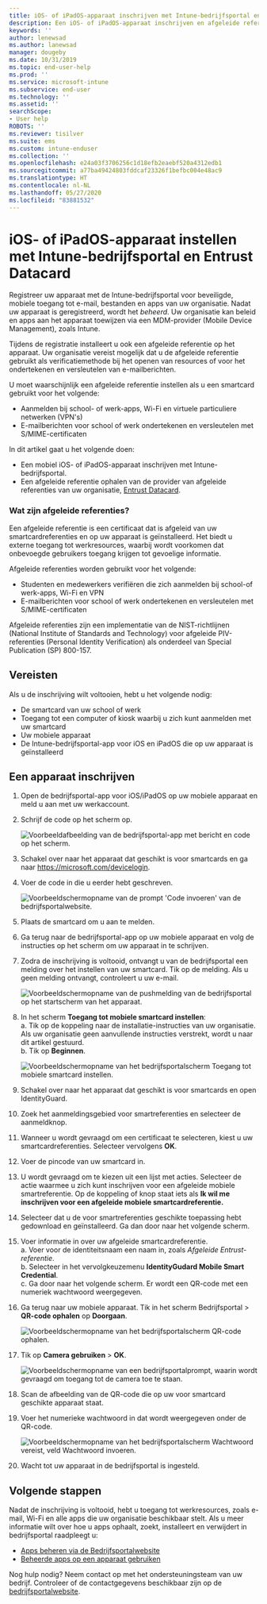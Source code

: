 ```yaml
---
title: iOS- of iPadOS-apparaat inschrijven met Intune-bedrijfsportal en Entrust Datacard
description: Een iOS- of iPadOS-apparaat inschrijven en afgeleide referentieverificatie instellen met Entrust Datacard.
keywords: ''
author: lenewsad
ms.author: lanewsad
manager: dougeby
ms.date: 10/31/2019
ms.topic: end-user-help
ms.prod: ''
ms.service: microsoft-intune
ms.subservice: end-user
ms.technology: ''
ms.assetid: ''
searchScope:
- User help
ROBOTS: ''
ms.reviewer: tisilver
ms.suite: ems
ms.custom: intune-enduser
ms.collection: ''
ms.openlocfilehash: e24a03f3706256c1d18efb2eaebf520a4312edb1
ms.sourcegitcommit: a77ba49424803fddcaf23326f1befbc004e48ac9
ms.translationtype: HT
ms.contentlocale: nl-NL
ms.lasthandoff: 05/27/2020
ms.locfileid: "83881532"
---
```

# <a name="set-up-ios-or-ipados-device-with-company-portal-and-entrust-datacard"></a>iOS- of iPadOS-apparaat instellen met Intune-bedrijfsportal en Entrust Datacard

Registreer uw apparaat met de Intune-bedrijfsportal voor beveiligde, mobiele toegang tot e-mail, bestanden en apps van uw organisatie. Nadat uw apparaat is geregistreerd, wordt het *beheerd*. Uw organisatie kan beleid en apps aan het apparaat toewijzen via een MDM-provider (Mobile Device Management), zoals Intune.  

Tijdens de registratie installeert u ook een afgeleide referentie op het apparaat. Uw organisatie vereist mogelijk dat u de afgeleide referentie gebruikt als verificatiemethode bij het openen van resources of voor het ondertekenen en versleutelen van e-mailberichten. 

U moet waarschijnlijk een afgeleide referentie instellen als u een smartcard gebruikt voor het volgende:  

* Aanmelden bij school- of werk-apps, Wi-Fi en virtuele particuliere netwerken (VPN's)
* E-mailberichten voor school of werk ondertekenen en versleutelen met S/MIME-certificaten  

In dit artikel gaat u het volgende doen:  

   * Een mobiel iOS- of iPadOS-apparaat inschrijven met Intune-bedrijfsportal.  
   * Een afgeleide referentie ophalen van de provider van afgeleide referenties van uw organisatie, [Entrust Datacard](https://www.entrustdatacard.com/).  

### <a name="what-are-derived-credentials"></a>Wat zijn afgeleide referenties?  
Een afgeleide referentie is een certificaat dat is afgeleid van uw smartcardreferenties en op uw apparaat is geïnstalleerd. Het biedt u externe toegang tot werkresources, waarbij wordt voorkomen dat onbevoegde gebruikers toegang krijgen tot gevoelige informatie.  

Afgeleide referenties worden gebruikt voor het volgende: 
* Studenten en medewerkers verifiëren die zich aanmelden bij school-of werk-apps, Wi-Fi en VPN
* E-mailberichten voor school of werk ondertekenen en versleutelen met S/MIME-certificaten

Afgeleide referenties zijn een implementatie van de NIST-richtlijnen (National Institute of Standards and Technology) voor afgeleide PIV-referenties (Personal Identity Verification) als onderdeel van Special Publication (SP) 800-157.  

## <a name="prerequisites"></a>Vereisten

 Als u de inschrijving wilt voltooien, hebt u het volgende nodig:

* De smartcard van uw school of werk
* Toegang tot een computer of kiosk waarbij u zich kunt aanmelden met uw smartcard
* Uw mobiele apparaat
* De Intune-bedrijfsportal-app voor iOS en iPadOS die op uw apparaat is geïnstalleerd  


## <a name="enroll-device"></a>Een apparaat inschrijven  
1. Open de bedrijfsportal-app voor iOS/iPadOS op uw mobiele apparaat en meld u aan met uw werkaccount.  

2. Schrijf de code op het scherm op.  

    ![Voorbeeldafbeelding van de bedrijfsportal-app met bericht en code op het scherm.](./media/copy-code-intercede.png)   

3. Schakel over naar het apparaat dat geschikt is voor smartcards en ga naar https://microsoft.com/devicelogin. 
4. Voer de code in die u eerder hebt geschreven.  

    ![Voorbeeldschermopname van de prompt 'Code invoeren' van de bedrijfsportalwebsite.](./media/enter-code-intercede.png)   

5. Plaats de smartcard om u aan te melden.   
6. Ga terug naar de bedrijfsportal-app op uw mobiele apparaat en volg de instructies op het scherm om uw apparaat in te schrijven.  
7. Zodra de inschrijving is voltooid, ontvangt u van de bedrijfsportal een melding over het instellen van uw smartcard. Tik op de melding. Als u geen melding ontvangt, controleert u uw e-mail.   

    ![Voorbeeldschermopname van de pushmelding van de bedrijfsportal op het startscherm van het apparaat.](./media/action-required-in-app-intercede.png)  

8. In het scherm **Toegang tot mobiele smartcard instellen**:   
    a. Tik op de koppeling naar de installatie-instructies van uw organisatie. Als uw organisatie geen aanvullende instructies verstrekt, wordt u naar dit artikel gestuurd.  
    b. Tik op **Beginnen**.  

    ![Voorbeeldschermopname van het bedrijfsportalscherm Toegang tot mobiele smartcard instellen.](./media/smart-card-info-intercede.png)

9. Schakel over naar het apparaat dat geschikt is voor smartcards en open IdentityGuard. 
10. Zoek het aanmeldingsgebied voor smartreferenties en selecteer de aanmeldknop.  
11. Wanneer u wordt gevraagd om een certificaat te selecteren, kiest u uw smartcardreferenties. Selecteer vervolgens **OK**. 
12. Voer de pincode van uw smartcard in.  
13. U wordt gevraagd om te kiezen uit een lijst met acties. Selecteer de actie waarmee u zich kunt inschrijven voor een afgeleide mobiele smartreferentie. Op de koppeling of knop staat iets als **Ik wil me inschrijven voor een afgeleide mobiele smartcardreferentie.**  
14. Selecteer dat u de voor smartreferenties geschikte toepassing hebt gedownload en geïnstalleerd. Ga dan door naar het volgende scherm.   
15. Voer informatie in over uw afgeleide smartcardreferentie.  
    a. Voer voor de identiteitsnaam een naam in, zoals *Afgeleide Entrust-referentie*.  
    b. Selecteer in het vervolgkeuzemenu **IdentityGudard Mobile Smart Credential**.  
    c. Ga door naar het volgende scherm. Er wordt een QR-code met een numeriek wachtwoord weergegeven.  

16. Ga terug naar uw mobiele apparaat. Tik in het scherm Bedrijfsportal > **QR-code ophalen** op **Doorgaan**. 

    ![Voorbeeldschermopname van het bedrijfsportalscherm QR-code ophalen.](./media/get-qr-code-intercede.png)  
17. Tik op **Camera gebruiken** > **OK**.  

    ![Voorbeeldschermopname van een bedrijfsportalprompt, waarin wordt gevraagd om toegang tot de camera toe te staan.](./media/allow-cp-camera-access-intercede.png)  
18. Scan de afbeelding van de QR-code die op uw voor smartcard geschikte apparaat staat.  
19. Voer het numerieke wachtwoord in dat wordt weergegeven onder de QR-code.  

    ![Voorbeeldschermopname van het bedrijfsportalscherm Wachtwoord vereist, veld Wachtwoord invoeren.](./media/enter-password-derived-credentials.png)   

20. Wacht tot uw apparaat in de bedrijfsportal is ingesteld.  


## <a name="next-steps"></a>Volgende stappen  
Nadat de inschrijving is voltooid, hebt u toegang tot werkresources, zoals e-mail, Wi-Fi en alle apps die uw organisatie beschikbaar stelt. Als u meer informatie wilt over hoe u apps ophaalt, zoekt, installeert en verwijdert in bedrijfsportal raadpleegt u:

* [Apps beheren via de Bedrijfsportalwebsite](manage-apps-cpweb.md)  
* [Beheerde apps op een apparaat gebruiken](use-managed-apps-on-your-device-ios.md)  

Nog hulp nodig? Neem contact op met het ondersteuningsteam van uw bedrijf. Controleer of de contactgegevens beschikbaar zijn op de [bedrijfsportalwebsite](https://go.microsoft.com/fwlink/?linkid=2010980).  
